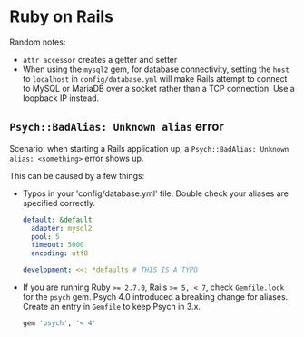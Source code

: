 # Ruby on Rails

Random notes:
- `attr_accessor` creates a getter and setter
- When using the `mysql2` gem, for database connectivity, setting the `host` to
  `localhost` in `config/database.yml` will make Rails attempt to connect to
  MySQL or MariaDB over a socket rather than a TCP connection. Use a loopback IP
  instead.

## `Psych::BadAlias: Unknown alias` error

Scenario: when starting a Rails application up, a `Psych::BadAlias: Unknown
alias: <something>` error shows up.

This can be caused by a few things:
- Typos in your 'config/database.yml' file. Double check your aliases are
  specified correctly.
  ```yaml
  default: &default
    adapter: mysql2
    pool: 5
    timeout: 5000
    encoding: utf8

  development: <<: *defaults # THIS IS A TYPO
  ```
- If you are running Ruby `>= 2.7.0`, Rails `>= 5, < 7`, check `Gemfile.lock`
  for the `psych` gem. Psych 4.0 introduced a breaking change for aliases.
  Create an entry in `Gemfile` to keep Psych in 3.x.
  ```rb
  gem 'psych', '< 4'
  ```
    
